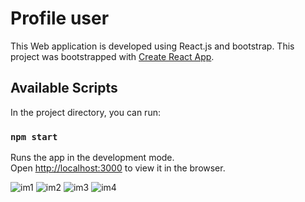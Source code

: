 
# Profile user

This Web application is developed using React.js and bootstrap.
This project was bootstrapped with [Create React App](https://github.com/facebook/create-react-app).

## Available Scripts

In the project directory, you can run:

### `npm start`

Runs the app in the development mode.<br>
Open [http://localhost:3000](http://localhost:3000) to view it in the browser.

![im1](https://user-images.githubusercontent.com/46047020/69193324-c3cee380-0b26-11ea-9657-e7a508cddd73.png)
![im2](https://user-images.githubusercontent.com/46047020/69193329-c6c9d400-0b26-11ea-92c7-14ab7c914b08.png)
![im3](https://user-images.githubusercontent.com/46047020/69193333-c9c4c480-0b26-11ea-96ca-b2b74334ae0d.png)
![im4](https://user-images.githubusercontent.com/46047020/69193338-cc271e80-0b26-11ea-8825-febfd1aa049e.png)
